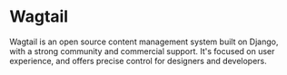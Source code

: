 
# Wagtail

Wagtail is an open source content management system built on Django, with a strong community and commercial support. It's focused on user experience, and offers precise control for designers and developers.
